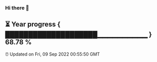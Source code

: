 ### Hi there 👋
⏳ Year progress { ████████████████████▁▁▁▁▁▁▁▁▁▁ } 68.78 %
---
⏰ Updated on Fri, 09 Sep 2022 00:55:50 GMT

